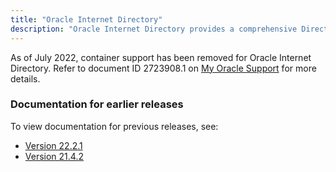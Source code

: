 ```yaml
---
title: "Oracle Internet Directory"
description: "Oracle Internet Directory provides a comprehensive Directory Solution for robust Identity Management"
---
```


As of July 2022, container support has been removed for Oracle Internet Directory. Refer to document ID 2723908.1 on [My Oracle Support](https://support.oracle.com) for more details.


### Documentation for earlier releases

To view documentation for previous releases, see:

* [Version 22.2.1](https://oracle.github.io/fmw-kubernetes/22.2.1/oid/)
* [Version 21.4.2](https://oracle.github.io/fmw-kubernetes/21.4.2/oid/)
